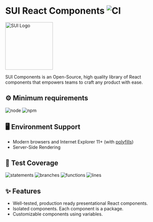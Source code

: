 # SUI React Components ![CI](https://github.com/SUI-Components/sui-components/workflows/CI/badge.svg)

<img src="https://avatars2.githubusercontent.com/u/13288987?s=200&v=4" alt="SUI Logo" width="150">

SUI Components is an Open-Source, high quality library of React components that empowers teams to craft any product with ease.

## ⚙️ Minimum requirements
![node](https://shields.io/badge/node-v16+-lightgray?logo=nodedotjs&logoWidth=20&style=for-the-badge)
![npm](https://shields.io/badge/npm-v7+-lightgrey?logo=npm&logoWidth=20&style=for-the-badge)

## 🖥 Environment Support

- Modern browsers and Internet Explorer 11+ (with [polyfills](https://github.com/SUI-Components/sui/tree/master/packages/sui-polyfills))
- Server-Side Rendering

## 🧪 Test Coverage

![statements](https://shields.io/badge/statements-73.05%25-orange)
![branches](https://shields.io/badge/branches-59.26%25-AA0000)
![functions](https://shields.io/badge/functions-60.94%25-red)
![lines](https://shields.io/badge/lines-74.82%25-orange)

## ✨ Features

- Well-tested, production ready presentational React components.
- Isolated components. Each component is a package.
- Customizable components using variables.
